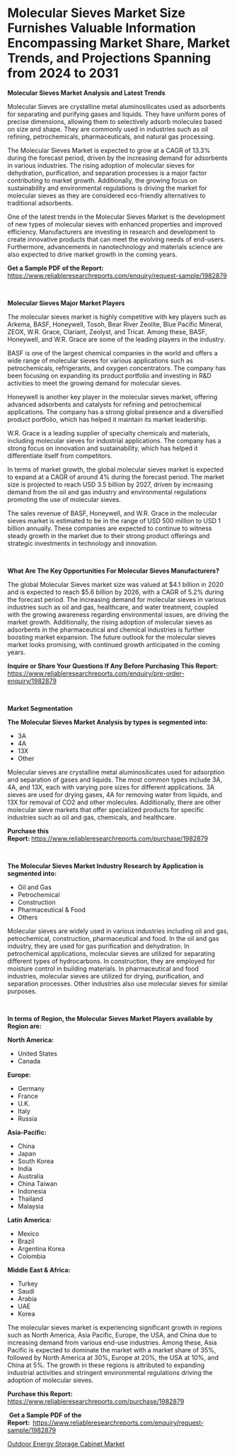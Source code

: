 <p><h1>Molecular Sieves Market Size Furnishes Valuable Information Encompassing Market Share, Market Trends, and Projections Spanning from 2024 to 2031</h1></p><p><strong>Molecular Sieves Market Analysis and Latest Trends</strong></p>
<p><p>Molecular Sieves are crystalline metal aluminosilicates used as adsorbents for separating and purifying gases and liquids. They have uniform pores of precise dimensions, allowing them to selectively adsorb molecules based on size and shape. They are commonly used in industries such as oil refining, petrochemicals, pharmaceuticals, and natural gas processing.</p><p>The Molecular Sieves Market is expected to grow at a CAGR of 13.3% during the forecast period, driven by the increasing demand for adsorbents in various industries. The rising adoption of molecular sieves for dehydration, purification, and separation processes is a major factor contributing to market growth. Additionally, the growing focus on sustainability and environmental regulations is driving the market for molecular sieves as they are considered eco-friendly alternatives to traditional adsorbents.</p><p>One of the latest trends in the Molecular Sieves Market is the development of new types of molecular sieves with enhanced properties and improved efficiency. Manufacturers are investing in research and development to create innovative products that can meet the evolving needs of end-users. Furthermore, advancements in nanotechnology and materials science are also expected to drive market growth in the coming years.</p></p>
<p><strong>Get a Sample PDF of the Report:&nbsp;</strong> <a href="https://www.reliableresearchreports.com/enquiry/request-sample/1982879">https://www.reliableresearchreports.com/enquiry/request-sample/1982879</a></p>
<p>&nbsp;</p>
<p><strong>Molecular Sieves Major Market Players</strong></p>
<p><p>The molecular sieves market is highly competitive with key players such as Arkema, BASF, Honeywell, Tosoh, Bear River Zeolite, Blue Pacific Mineral, ZEOX, W.R. Grace, Clariant, Zeolyst, and Tricat. Among these, BASF, Honeywell, and W.R. Grace are some of the leading players in the industry.</p><p>BASF is one of the largest chemical companies in the world and offers a wide range of molecular sieves for various applications such as petrochemicals, refrigerants, and oxygen concentrators. The company has been focusing on expanding its product portfolio and investing in R&D activities to meet the growing demand for molecular sieves.</p><p>Honeywell is another key player in the molecular sieves market, offering advanced adsorbents and catalysts for refining and petrochemical applications. The company has a strong global presence and a diversified product portfolio, which has helped it maintain its market leadership.</p><p>W.R. Grace is a leading supplier of specialty chemicals and materials, including molecular sieves for industrial applications. The company has a strong focus on innovation and sustainability, which has helped it differentiate itself from competitors.</p><p>In terms of market growth, the global molecular sieves market is expected to expand at a CAGR of around 4% during the forecast period. The market size is projected to reach USD 3.5 billion by 2027, driven by increasing demand from the oil and gas industry and environmental regulations promoting the use of molecular sieves.</p><p>The sales revenue of BASF, Honeywell, and W.R. Grace in the molecular sieves market is estimated to be in the range of USD 500 million to USD 1 billion annually. These companies are expected to continue to witness steady growth in the market due to their strong product offerings and strategic investments in technology and innovation.</p></p>
<p>&nbsp;</p>
<p><strong>What Are The Key Opportunities For Molecular Sieves Manufacturers?</strong></p>
<p><p>The global Molecular Sieves market size was valued at $4.1 billion in 2020 and is expected to reach $5.6 billion by 2026, with a CAGR of 5.2% during the forecast period. The increasing demand for molecular sieves in various industries such as oil and gas, healthcare, and water treatment, coupled with the growing awareness regarding environmental issues, are driving the market growth. Additionally, the rising adoption of molecular sieves as adsorbents in the pharmaceutical and chemical industries is further boosting market expansion. The future outlook for the molecular sieves market looks promising, with continued growth anticipated in the coming years.</p></p>
<p><strong>Inquire or Share Your Questions If Any Before Purchasing This Report:</strong> <a href="https://www.reliableresearchreports.com/enquiry/pre-order-enquiry/1982879">https://www.reliableresearchreports.com/enquiry/pre-order-enquiry/1982879</a></p>
<p>&nbsp;</p>
<p><strong>Market Segmentation</strong></p>
<p><strong>The Molecular Sieves Market Analysis by types is segmented into:</strong></p>
<p><ul><li>3A</li><li>4A</li><li>13X</li><li>Other</li></ul></p>
<p><p>Molecular sieves are crystalline metal aluminosilicates used for adsorption and separation of gases and liquids. The most common types include 3A, 4A, and 13X, each with varying pore sizes for different applications. 3A sieves are used for drying gases, 4A for removing water from liquids, and 13X for removal of CO2 and other molecules. Additionally, there are other molecular sieve markets that offer specialized products for specific industries such as oil and gas, chemicals, and healthcare.</p></p>
<p><strong>Purchase this Report:&nbsp;</strong><a href="https://www.reliableresearchreports.com/purchase/1982879">https://www.reliableresearchreports.com/purchase/1982879</a></p>
<p>&nbsp;</p>
<p><strong>The Molecular Sieves Market Industry Research by Application is segmented into:</strong></p>
<p><ul><li>Oil and Gas</li><li>Petrochemical</li><li>Construction</li><li>Pharmaceutical & Food</li><li>Others</li></ul></p>
<p><p>Molecular sieves are widely used in various industries including oil and gas, petrochemical, construction, pharmaceutical and food. In the oil and gas industry, they are used for gas purification and dehydration. In petrochemical applications, molecular sieves are utilized for separating different types of hydrocarbons. In construction, they are employed for moisture control in building materials. In pharmaceutical and food industries, molecular sieves are utilized for drying, purification, and separation processes. Other industries also use molecular sieves for similar purposes.</p></p>
<p>&nbsp;</p>
<p><strong>In terms of Region, the Molecular Sieves Market Players available by Region are:</strong></p>
<p>
    <p> <strong> North America: </strong>
        <ul>
            <li>United States</li>
            <li>Canada</li>
        </ul>
        </p> 
    <p> <strong> Europe: </strong>
        <ul>
            <li>Germany</li>
            <li>France</li>
            <li>U.K.</li>
            <li>Italy</li>
            <li>Russia</li>
        </ul>
        </p> 
    <p> <strong> Asia-Pacific: </strong>
        <ul>
            <li>China</li>
            <li>Japan</li>
            <li>South Korea</li>
            <li>India</li>
            <li>Australia</li>
            <li>China Taiwan</li>
            <li>Indonesia</li>
            <li>Thailand</li>
            <li>Malaysia</li>
        </ul>
        </p> 
    <p> <strong> Latin America: </strong>
        <ul>
            <li>Mexico</li>
            <li>Brazil</li>
            <li>Argentina Korea</li>
            <li>Colombia</li>
        </ul>
        </p> 
    <p> <strong> Middle East & Africa: </strong>
        <ul>
            <li>Turkey</li>
            <li>Saudi</li>
            <li>Arabia</li>
            <li>UAE</li>
            <li>Korea</li>
        </ul>
    </p>
    </p>
<p><p>The molecular sieves market is experiencing significant growth in regions such as North America, Asia Pacific, Europe, the USA, and China due to increasing demand from various end-use industries. Among these, Asia Pacific is expected to dominate the market with a market share of 35%, followed by North America at 30%, Europe at 20%, the USA at 10%, and China at 5%. The growth in these regions is attributed to expanding industrial activities and stringent environmental regulations driving the adoption of molecular sieves.</p></p>
<p><strong>Purchase this Report: </strong><a href="https://www.reliableresearchreports.com/purchase/1982879">https://www.reliableresearchreports.com/purchase/1982879</a></p>
<p>&nbsp;<strong>Get a Sample PDF of the Report:&nbsp;&nbsp;</strong><a href="https://www.reliableresearchreports.com/enquiry/request-sample/1982879">https://www.reliableresearchreports.com/enquiry/request-sample/1982879</a></p>
<p><strong></strong></p>
<p><p><a href="https://meowing-lemming-dd3.notion.site/Outdoor-Energy-Storage-Cabinet-Market-Size-Focuses-on-Market-Dynamics-In-Depth-Analysis-and-Future-bcabffce71a14129ac21c2d6ff13b221">Outdoor Energy Storage Cabinet​ Market</a></p></p>